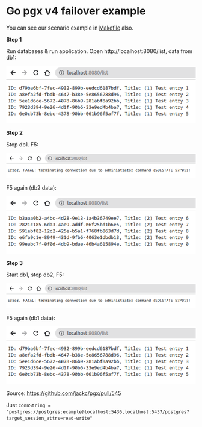# Go pgx v4 failover example

You can see our scenario example in [Makefile](./Makefile) also.

**Step 1**

Run databases & run application.
Open http://localhost:8080/list, data from db1:

![db1](assets/db1.png)

**Step 2**

Stop db1. F5:

![fail](assets/fail.png)

F5 again (db2 data):

![db2](assets/db2.png)

**Step 3**

Start db1, stop db2, F5:

![fail](assets/fail.png)

F5 again (db1 data):

![db1](assets/db1.png)


Source: https://github.com/jackc/pgx/pull/545

Just `connString = "postgres://postgres:example@localhost:5436,localhost:5437/postgres?target_session_attrs=read-write"`